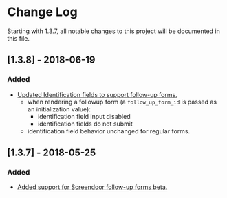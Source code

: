 # Change Log

Starting with 1.3.7, all notable changes to this project will be documented in this file.

## [1.3.8] - 2018-06-19
### Added
- [Updated Identification fields to support follow-up forms.](https://github.com/dobtco/formrenderer-base/pull/177)
  - when rendering a followup form (a `follow_up_form_id` is passed as an initialization value):
    - identification field input disabled
    - identification fields do not submit
  - identification field behavior unchanged for regular forms.

## [1.3.7] - 2018-05-25
### Added
- [Added support for Screendoor follow-up forms beta.](https://github.com/dobtco/formrenderer-base/pull/176)
